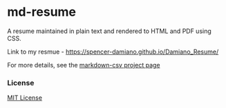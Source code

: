 # md-resume

A resume maintained in plain text and rendered to HTML and PDF using CSS.

Link to my resmue - https://spencer-damiano.github.io/Damiano_Resume/

For more details, see the [markdown-csv project page](http://elipapa.github.io/markdown-cv)

### License

[MIT License](https://github.com/elipapa/markdown-cv/blob/master/LICENSE)
